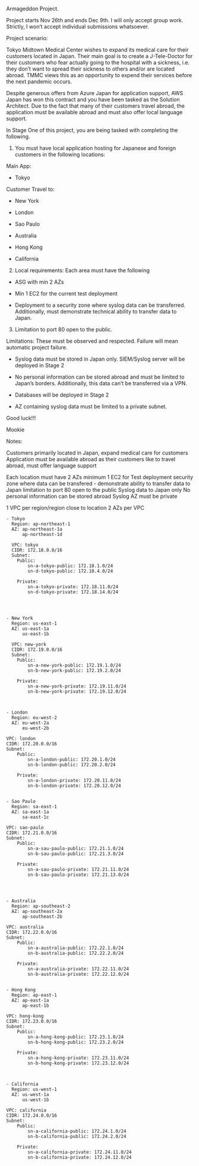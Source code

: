 Armageddon Project. 

Project starts Nov 26th and ends Dec 9th.  I will only accept group work. Strictly, I won’t accept individual submissions whatsoever. 

Project scenario:  

Tokyo Midtown Medical Center wishes to expand its medical care for their customers located in Japan. Their main goal is to create a J-Tele-Doctor for their customers who fear actually going to the hospital with a sickness, i.e. they don’t want to spread their sickness to others and/or are located abroad. TMMC views this as an opportunity to expend their services before the next pandemic occurs.  

Despite generous offers from Azure Japan for application support, AWS Japan has won this contract and you have been tasked as the Solution Architect. Due to the fact that many of their customers travel abroad, the application must be available abroad and must also offer local language support. 

In Stage One of this project, you are being tasked with completing the following. 

1. You must have local application hosting for Japanese and foreign customers in the following locations: 




Main App:

- Tokyo

Customer Travel to:

- New York 

- London 

- Sao Paulo 

- Australia  

- Hong Kong 

- California 



2. Local requirements: Each area must have the following 

- ASG with min 2 AZs 

- Min 1 EC2 for the current test deployment 

- Deployment to a security zone where syslog data can be transferred. Additionally, must demonstrate technical ability to transfer data to Japan. 



3. Limitation to port 80 open to the public. 

Limitations: These must be observed and respected. Failure will mean automatic project failure. 

- Syslog data must be stored in Japan only. SIEM/Syslog server will be deployed in Stage 2 

- No personal information can be stored abroad and must be limited to Japan’s borders. Additionally, this data can’t be transferred via a VPN. 

- Databases will be deployed in Stage 2 

- AZ containing syslog data must be limited to a private subnet. 

 

Good luck!!! 

 

Mookie 



Notes:

Customers primarily located in Japan, expand medical care for customers
Application must be available abroad as their customers like to travel abroad, must offer language support

Each location must have 2 AZs
minimum 1 EC2 for Test deployment
security zone where data can be transfered - demonstrate ability to transfer data to Japan
limitation to port 80 open to the public 
Syslog data to Japan only
No personal information can be stored abroad 
Syslog AZ must be private 
 
1 VPC per region/region close to location
    2 AZs per VPC

    - Tokyo
      Region: ap-northeast-1
      AZ: ap-northeast-1a
          ap-northeast-1d 

      VPC: tokyo
      CIDR: 172.18.0.0/16
      Subnet:
        Public:  
            sn-a-tokyo-public: 172.18.1.0/24
            sn-d-tokyo-public: 172.18.4.0/24

        Private: 
            sn-a-tokyo-private: 172.18.11.0/24
            sn-d-tokyo-private: 172.18.14.0/24

            


    - New York 
      Region: us-east-1
      AZ: us-east-1a
          us-east-1b

      VPC: new-york
      CIDR: 172.19.0.0/16
      Subnet:
        Public:  
            sn-a-new-york-public: 172.19.1.0/24
            sn-b-new-york-public: 172.19.2.0/24

        Private: 
            sn-a-new-york-private: 172.19.11.0/24
            sn-b-new-york-private: 172.19.12.0/24      



    - London 
      Region: eu-west-2
      AZ: eu-west-2a
          eu-west-2b

    VPC: london
    CIDR: 172.20.0.0/16
    Subnet:
        Public:  
            sn-a-london-public: 172.20.1.0/24
            sn-b-london-public: 172.20.2.0/24

        Private: 
            sn-a-london-private: 172.20.11.0/24
            sn-b-london-private: 172.20.12.0/24


    - Sao Paulo
      Region: sa-east-1
      AZ: sa-east-1a
          sa-east-1c

    VPC: sao-paulo
    CIDR: 172.21.0.0/16
    Subnet:
        Public:  
            sn-a-sau-paulo-public: 172.21.1.0/24
            sn-b-sau-paulo-public: 172.21.3.0/24

        Private: 
            sn-a-sau-paulo-private: 172.21.11.0/24
            sn-b-sau-paulo-private: 172.21.13.0/24




    - Australia  
      Region: ap-southeast-2 
      AZ: ap-southeast-2a
          ap-southeast-2b

    VPC: australia
    CIDR: 172.22.0.0/16
    Subnet:
        Public:  
            sn-a-australia-public: 172.22.1.0/24
            sn-b-australia-public: 172.22.2.0/24

        Private: 
            sn-a-australia-private: 172.22.11.0/24
            sn-b-australia-private: 172.22.12.0/24


    - Hong Kong 
      Region: ap-east-1
      AZ: ap-east-1a
          ap-east-1b

    VPC: hong-kong
    CIDR: 172.23.0.0/16
    Subnet:
        Public:  
            sn-a-hong-kong-public: 172.23.1.0/24
            sn-b-hong-kong-public: 172.23.2.0/24

        Private: 
            sn-a-hong-kong-private: 172.23.11.0/24
            sn-b-hong-kong-private: 172.23.12.0/24


      
    - California 
      Region: us-west-1
      AZ: us-west-1a
          us-west-1b

    VPC: california
    CIDR: 172.24.0.0/16
    Subnet:
        Public:  
            sn-a-california-public: 172.24.1.0/24
            sn-b-california-public: 172.24.2.0/24

        Private: 
            sn-a-california-private: 172.24.11.0/24
            sn-b-california-private: 172.24.12.0/24